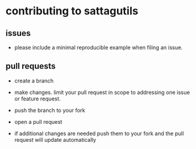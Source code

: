 # contributing to sattagutils

## issues
-  please include a minimal reproducible example when filing an issue.

## pull requests
 
- create a branch

- make changes. limit your pull request in scope to addressing one issue or feature request.

- push the branch to your fork

- open a pull request

- if additional changes are needed push them to your fork and the pull request will update automatically

